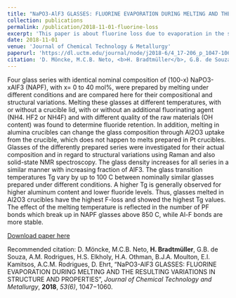 ```yaml
---
title: "NaPO3-AlF3 GLASSES: FLUORINE EVAPORATION DURING MELTING AND THE RESULTING VARIATIONS IN STRUCTURE AND PROPERTIES"
collection: publications
permalink: /publication/2018-11-01-fluorine-loss
excerpt: 'This paper is about fluorine loss due to evaporation in the synthesis of NaPO3-AlF3 fluorophosphate glasses.'
date: 2018-11-01
venue: 'Journal of Chemical Technology & Metallurgy'
paperurl: 'https://dl.uctm.edu/journal/node/j2018-6/4_17-206_p_1047-1060.pdf'
citation: 'D. Möncke, M.C.B. Neto, <b>H. Bradtmüller</b>, G.B. de Souza, A.M. Rodrigues, H.S. Elkholy, H.A. Othman, B.J.A. Moulton, E.I. Kamitsos, A.C.M. Rodrigues, D. Ehrt, “NaPO3-AlF3 GLASSES: FLUORINE EVAPORATION DURING MELTING AND THE RESULTING VARIATIONS IN STRUCTURE AND PROPERTIES”, <i>Journal of Chemical Technology and Metallurgy</i>, <b>2018</b>, <i>53(6)</i>, 1047−1060.'
---
```

Four glass series with identical nominal composition of (100-x) NaPO3-xAlF3 (NAPF), with x= 0 to 40 mol%, were prepared by melting under different conditions and are compared here for their compositional and structural variations. Melting these glasses at different temperatures, with or without a crucible lid, with or without an additional fluorinating agent (NH4. HF2 or NH4F) and with different quality of the raw materials (OH content) was found to determine fluoride retention. In addition, melting in alumina crucibles can change the glass composition through Al2O3 uptake from the crucible, which does not happen to melts prepared in Pt crucibles. Glasses of the differently prepared series were investigated for their actual composition and in regard to structural variations using Raman and also solid-state NMR spectroscopy. The glass density increases for all series in a similar manner with increasing fraction of AlF3. The glass transition temperatures Tg vary by up to 100 C between nominally similar glasses prepared under different conditions. A higher Tg is generally observed for higher aluminum content and lower fluoride levels. Thus, glasses melted in Al2O3 crucibles have the highest F-loss and showed the highest Tg values. The effect of the melting temperature is reflected in the number of PF bonds which break up in NAPF glasses above 850 C, while Al-F bonds are more stable.

[Download paper here](http://hbrmn.github.io/files/paper2.pdf)

Recommended citation: D. Möncke, M.C.B. Neto, <b>H. Bradtmüller</b>, G.B. de Souza, A.M. Rodrigues, H.S. Elkholy, H.A. Othman, B.J.A. Moulton, E.I. Kamitsos, A.C.M. Rodrigues, D. Ehrt, “NaPO3-AlF3 GLASSES: FLUORINE EVAPORATION DURING MELTING AND THE RESULTING VARIATIONS IN STRUCTURE AND PROPERTIES”, <i>Journal of Chemical Technology and Metallurgy</i>, **2018**, *53(6)*, 1047−1060.